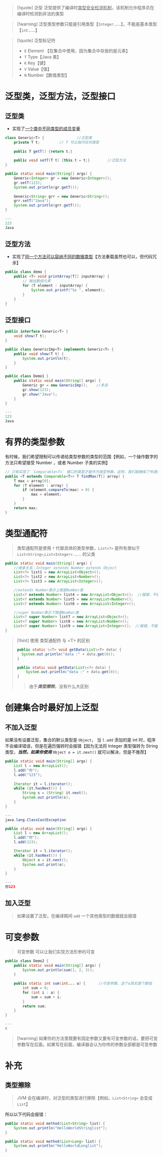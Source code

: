 >[!quote] 泛型
>泛型提供了编译时<u>类型安全检测机制</u>，该机制允许程序员在编译时检测到非法的类型

>[!warning] 泛型类型参数只能是引用类型【`Integer`……】，不能是基本类型【`int`……】

>[!quote] 泛型标记符
> - `E` Element 【在集合中使用，因为集合中存放的是元素】
> - `T` Type【Java 类】
> - `K` Key【键】
> - `V` Value【值】
> - `N` Number【数值类型】

# 泛型类，泛型方法，泛型接口
## 泛型类
- 实现了<u>一个类中不同类型的成员变量</u>

```java
class Generic<T> {               //泛型类
	private T t;         // T 可以指代任何类型
   
	public T getT() {return t;}  
  
	public void setT(T t) {this.t = t;}        //泛型方法
}
```

```java
public static void main(String[] args) {  
	Generic<Integer> gr = new Generic<Integer>();  
	gr.setT(123);  
	System.out.println(gr.getT());  
  
	Generic<String> grr = new Generic<String>();  
	grr.setT("Java");  
	System.out.println(grr.getT());  
}

---
123
Java
```

## 泛型方法
- 实现了<u>同一个方法可以容纳不同的数据类型</u>【方法重载虽然也可以，但代码冗余】

```java
public class demo {  
	public <T> void printArray(T[] inputArray) {  
	    // 输出数组元素  
	    for (T element : inputArray) {  
	        System.out.printf("%s ", element);  
	    }  
	}
}
```

## 泛型接口
```java
public interface Generic<T> {  
	void show(T t);  
}
```
```java
public class GenericImp<T> implements Generic<T> {  
	public void show(T t) {  
		System.out.println(t);  
	}  
}
```
```java
public class Demo1 {  
	public static void main(String[] args) {  
		Generic gr = new GenericImp();    //多态
		gr.show(123);  
		gr.show("Java");  
	}  
}

---
123
Java
```

# 有界的类型参数
有时候，我们希望限制可以传递给类型参数的类型的范围【例如，一个操作数字的方法只希望接受 Number ，或者 Number 子类的实例】

```java
// 只有实现了 `Comparable<T>` 接口的类型才能作为类型参数。这样，我们就确保了传递给 `findMax` 方法的数组中的对象可以进行比较
public <T extends Comparable<T>> T findMax(T[] array) {
    T max = array[0];
    for (T element : array) {
        if (element.compareTo(max) > 0) {
            max = element;
        }
    }
    return max;
}
```

# 类型通配符
>类型通配符是使用 `?` 代替具体的类型参数，`List<?>` 是所有类似于 `List<String>`,`List<Integer>` …… 的父类

```java
public static void main(String[] args) {  
	//继承关系：Integer extends Number extends Object
    List<?> list1 = new ArrayList<Object>();  
    List<?> list2 = new ArrayList<Number>();  
    List<?> list3 = new ArrayList<Integer>();  

	//extends Number表示上限是Number类
    List<? extends Number> list4 = new ArrayList<Object>();  //报错，不能为Object类
    List<? extends Number> list5 = new ArrayList<Number>();  
    List<? extends Number> list6 = new ArrayList<Integer>();  

	//super Number表示下限是Number类
    List<? super Number> list7 = new ArrayList<Object>();  
    List<? super Number> list8 = new ArrayList<Number>();  
    List<? super Number> list9 = new ArrayList<Integer>();  //报错，不能为Integer类
}
```

>[!hint] 使用 类型通配符 与 \<T> 的区别
> ```java
> public static \<T> void getData(List\<T> data) {
> 	System.out.println("data :" + data.get(0));
> }
> 
> public static void getData(List\<?> data) {  
>     System.out.println("data :" + data.get(0));  
> }
> ```
> >由于***类型擦除***，没有什么大区别


# 创建集合时最好加上泛型
## 不加入泛型
如果没有设置泛型，集合的默认类型是 `Object`， 当 `l.add` 添加的是 int 时，程序不会编译错误，但是在遍历强转时会报错【因为无法将 Integer 类型强转为 String 类型，***当然，如果你使用*** `Object o = it.next()` 就可以解决，但是不推荐】

```java
public static void main(String[] args) {  
    List l = new ArrayList();  
    l.add("你");  
    l.add("123");  
  
    Iterator it = l.iterator();  
    while (it.hasNext()) {  
        String s = (String) it.next();  
        System.out.println(s);  
    }  
}

---
java.lang.ClassCastException
```

```java
public static void main(String[] args) {
	List l = new ArrayList();
	l.add("你");
	l.add(123);

	Iterator it = l.iterator();
	while (it.hasNext()) {
		Object o = it.next();
		System.out.print(o);
	}
}

---
你123
```
## 加入泛型
>如果设置了泛型，在编译期间 `add` 一个其他类型的数据就会报错


# 可变参数
>可变参数 可以让我们实现方法形参的可变

```java
public class Demo2 {  
    public static void main(String[] args) {  
        System.out.println(sum(1, 2, 3));  
    }  
  
    public static int sum(int... a) {      //可变参数，这个a其实是个数组
        int sum = 0;  
        for (int i : a) {  
            sum = sum + i;  
        }  
        return sum;  
    }  
}

---
6
```

>[!warning] 如果你的方法里既要有固定参数又要有可变参数的话，要把可变参数写在后面。如果写在前面，编译器会认为你传的参数全部都是可变参数

# 补充
## 类型擦除
>JVM 会在编译时，对泛型的类型进行擦除【例如，`List<String>` 会变成 `List`】

所以以下代码会报错：
```java
public static void method(List<String> list) {
	System.out.println("HelloWorldStringlist");
}

public static void method(List<Long> list) {
	System.out.println("HelloWorldLonglist");
}
```